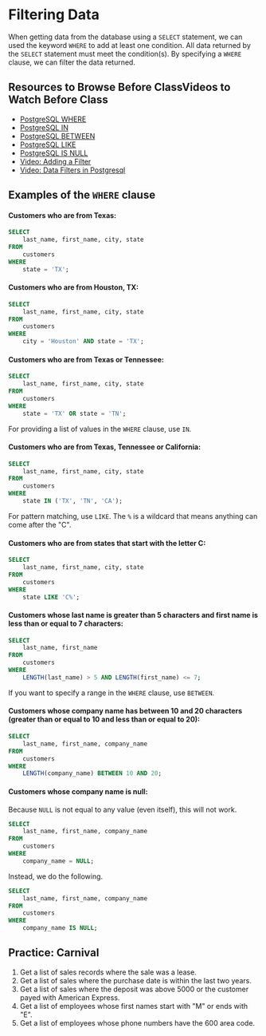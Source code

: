 # Filtering Data

When getting data from the database using a `SELECT` statement, we can used the keyword `WHERE` to add at least one condition. All data returned by the `SELECT` statement must meet the condition(s). By specifying a `WHERE` clause, we can filter the data returned.

## Resources to Browse Before ClassVideos to Watch Before Class

- [PostgreSQL WHERE](https://www.postgresqltutorial.com/postgresql-where/)
- [PostgreSQL IN](https://www.postgresqltutorial.com/postgresql-in/)
- [PostgreSQL BETWEEN](https://www.postgresqltutorial.com/postgresql-between/)
- [PostgreSQL LIKE](https://www.postgresqltutorial.com/postgresql-like/)
- [PostgreSQL IS NULL](https://www.postgresqltutorial.com/postgresql-is-null/)
- [Video: Adding a Filter](https://www.youtube.com/watch?v=EZerV-IODUQ)
- [Video: Data Filters in Postgresql](https://www.youtube.com/watch?v=JNLptMLaaDE)

## Examples of the `WHERE` clause

#### Customers who are from Texas:

```sql
SELECT
	last_name, first_name, city, state
FROM
	customers
WHERE
	state = 'TX';
```

#### Customers who are from Houston, TX:

```sql
SELECT
	last_name, first_name, city, state
FROM
	customers
WHERE
	city = 'Houston' AND state = 'TX';
```

#### Customers who are from Texas or Tennessee:

```sql
SELECT
	last_name, first_name, city, state
FROM
	customers
WHERE
	state = 'TX' OR state = 'TN';
```

For providing a list of values in the `WHERE` clause, use `IN`.

#### Customers who are from Texas, Tennessee or California:

```sql
SELECT
	last_name, first_name, city, state
FROM
	customers
WHERE
	state IN ('TX', 'TN', 'CA');
```

For pattern matching, use `LIKE`. The `%` is a wildcard that means anything can come after the "C".

#### Customers who are from states that start with the letter C:

```sql
SELECT
	last_name, first_name, city, state
FROM
	customers
WHERE
	state LIKE 'C%';
```

#### Customers whose last name is greater than 5 characters and first name is less than or equal to 7 characters:

```sql
SELECT
	last_name, first_name
FROM
	customers
WHERE
	LENGTH(last_name) > 5 AND LENGTH(first_name) <= 7;
```

If you want to specify a range in the `WHERE` clause, use `BETWEEN`.

#### Customers whose company name has between 10 and 20 characters (greater than or equal to 10 and less than or equal to 20):

```sql
SELECT
	last_name, first_name, company_name
FROM
	customers
WHERE
	LENGTH(company_name) BETWEEN 10 AND 20;
```

#### Customers whose company name is null:

Because `NULL` is not equal to any value (even itself), this will not work.

```sql
SELECT
	last_name, first_name, company_name
FROM
	customers
WHERE
	company_name = NULL;
```
Instead, we do the following.

```sql
SELECT
	last_name, first_name, company_name
FROM
	customers
WHERE
	company_name IS NULL;
```


## Practice: Carnival
1. Get a list of sales records where the sale was a lease.
1. Get a list of sales where the purchase date is within the last two years.
1. Get a list of sales where the deposit was above 5000 or the customer payed with American Express.
1. Get a list of employees whose first names start with "M" or ends with "E".
1. Get a list of employees whose phone numbers have the 600 area code.
